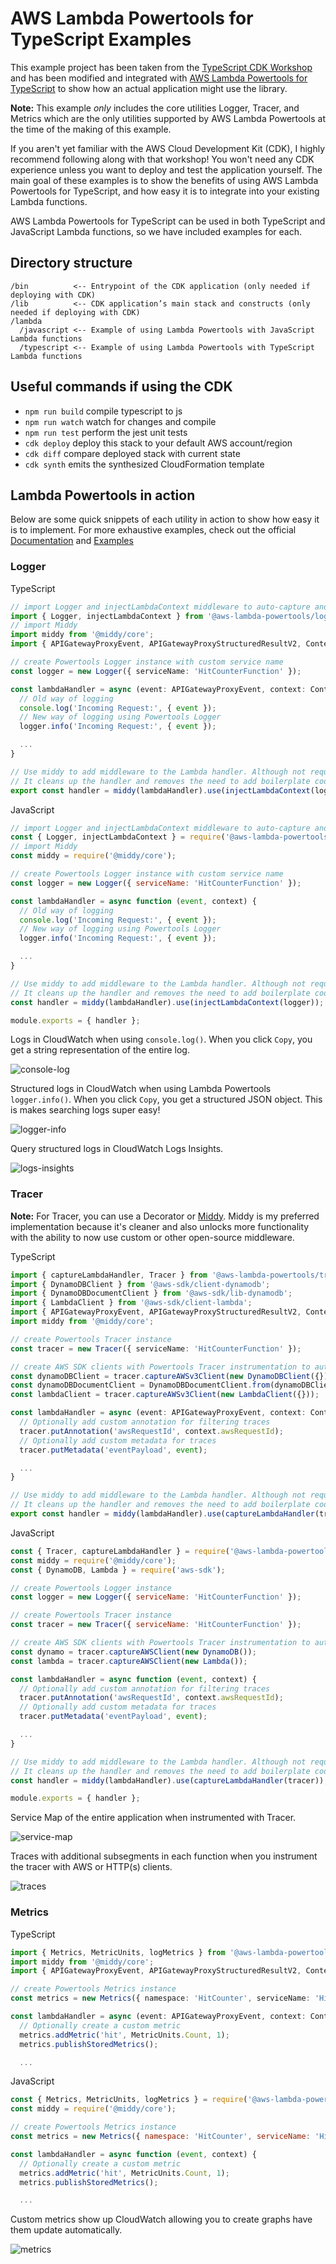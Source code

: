 # AWS Lambda Powertools for TypeScript Examples

This example project has been taken from the [TypeScript CDK Workshop](https://cdkworkshop.com/20-typescript.html) and has been modified and integrated with [AWS Lambda Powertools for TypeScript](https://awslabs.github.io/aws-lambda-powertools-typescript/latest/) to show how an actual application might use the library.

**Note:** This example _only_ includes the core utilities Logger, Tracer, and Metrics which are the only utilities supported by AWS Lambda Powertools at the time of the making of this example.

If you aren't yet familiar with the AWS Cloud Development Kit (CDK), I highly recommend following along with that workshop! You won't need any CDK experience unless you want to deploy and test the application yourself. The main goal of these examples is to show the benefits of using AWS Lambda Powertools for TypeScript, and how easy it is to integrate into your existing Lambda functions.

AWS Lambda Powertools for TypeScript can be used in both TypeScript and JavaScript Lambda functions, so we have included examples for each.

## Directory structure

```plaintext
/bin          <-- Entrypoint of the CDK application (only needed if deploying with CDK)
/lib          <-- CDK application’s main stack and constructs (only needed if deploying with CDK)
/lambda
  /javascript <-- Example of using Lambda Powertools with JavaScript Lambda functions
  /typescript <-- Example of using Lambda Powertools with TypeScript Lambda functions
```

## Useful commands if using the CDK

- `npm run build` compile typescript to js
- `npm run watch` watch for changes and compile
- `npm run test` perform the jest unit tests
- `cdk deploy` deploy this stack to your default AWS account/region
- `cdk diff` compare deployed stack with current state
- `cdk synth` emits the synthesized CloudFormation template

## Lambda Powertools in action

Below are some quick snippets of each utility in action to show how easy it is to implement. For more exhaustive examples, check out the official [Documentation](https://awslabs.github.io/aws-lambda-powertools-typescript/latest/) and [Examples](https://github.com/awslabs/aws-lambda-powertools-typescript/tree/main/examples)

### Logger

TypeScript

```typescript
// import Logger and injectLambdaContext middleware to auto-capture and log the Lambda Context
import { Logger, injectLambdaContext } from '@aws-lambda-powertools/logger';
// import Middy
import middy from '@middy/core';
import { APIGatewayProxyEvent, APIGatewayProxyStructuredResultV2, Context } from 'aws-lambda';

// create Powertools Logger instance with custom service name
const logger = new Logger({ serviceName: 'HitCounterFunction' });

const lambdaHandler = async (event: APIGatewayProxyEvent, context: Context): Promise<APIGatewayProxyStructuredResultV2> => {
  // Old way of logging
  console.log('Incoming Request:', { event });
  // New way of logging using Powertools Logger
  logger.info('Incoming Request:', { event });

  ...
}

// Use middy to add middleware to the Lambda handler. Although not required, this is the simplest way to use Lambda Powertools.
// It cleans up the handler and removes the need to add boilerplate code, while also allowing you to add custom middleware if needed.
export const handler = middy(lambdaHandler).use(injectLambdaContext(logger));
```

JavaScript

```javascript
// import Logger and injectLambdaContext middleware to auto-capture and log the Lambda Context
const { Logger, injectLambdaContext } = require('@aws-lambda-powertools/logger');
// import Middy
const middy = require('@middy/core');

// create Powertools Logger instance with custom service name
const logger = new Logger({ serviceName: 'HitCounterFunction' });

const lambdaHandler = async function (event, context) {
  // Old way of logging
  console.log('Incoming Request:', { event });
  // New way of logging using Powertools Logger
  logger.info('Incoming Request:', { event });

  ...
}

// Use middy to add middleware to the Lambda handler. Although not required, this is the simplest way to use Lambda Powertools.
// It cleans up the handler and removes the need to add boilerplate code, while also allowing you to add custom middleware if needed.
const handler = middy(lambdaHandler).use(injectLambdaContext(logger));

module.exports = { handler };
```

Logs in CloudWatch when using `console.log()`. When you click `Copy`, you get a string representation of the entire log.

![console-log](./img/console-log.png)

Structured logs in CloudWatch when using Lambda Powertools `logger.info()`. When you click `Copy`, you get a structured JSON object. This is makes searching logs super easy!

![logger-info](./img/logger-info.png)

Query structured logs in CloudWatch Logs Insights.

![logs-insights](./img/logs-insights.png)

### Tracer

**Note:** For Tracer, you can use a Decorator or [Middy](https://github.com/middyjs/middy). Middy is my preferred implementation because it's cleaner and also unlocks more functionality with the ability to now use custom or other open-source middleware.

TypeScript

```typescript
import { captureLambdaHandler, Tracer } from '@aws-lambda-powertools/tracer';
import { DynamoDBClient } from '@aws-sdk/client-dynamodb';
import { DynamoDBDocumentClient } from '@aws-sdk/lib-dynamodb';
import { LambdaClient } from '@aws-sdk/client-lambda';
import { APIGatewayProxyEvent, APIGatewayProxyStructuredResultV2, Context } from 'aws-lambda';
import middy from '@middy/core';

// create Powertools Tracer instance
const tracer = new Tracer({ serviceName: 'HitCounterFunction' });

// create AWS SDK clients with Powertools Tracer instrumentation to automatically capture traces
const dynamoDBClient = tracer.captureAWSv3Client(new DynamoDBClient({}));
const dynamoDBDocumentClient = DynamoDBDocumentClient.from(dynamoDBClient);
const lambdaClient = tracer.captureAWSv3Client(new LambdaClient({}));

const lambdaHandler = async (event: APIGatewayProxyEvent, context: Context): Promise<APIGatewayProxyStructuredResultV2> => {
  // Optionally add custom annotation for filtering traces
  tracer.putAnnotation('awsRequestId', context.awsRequestId);
  // Optionally add custom metadata for traces
  tracer.putMetadata('eventPayload', event);

  ...
}

// Use middy to add middleware to the Lambda handler. Although not required, this is the simplest way to use Lambda Powertools.
// It cleans up the handler and removes the need to add boilerplate code, while also allowing you to add custom middleware if needed.
export const handler = middy(lambdaHandler).use(captureLambdaHandler(tracer));
```

JavaScript

```javascript
const { Tracer, captureLambdaHandler } = require('@aws-lambda-powertools/tracer');
const middy = require('@middy/core');
const { DynamoDB, Lambda } = require('aws-sdk');

// create Powertools Logger instance
const logger = new Logger({ serviceName: 'HitCounterFunction' });

// create Powertools Tracer instance
const tracer = new Tracer({ serviceName: 'HitCounterFunction' });

// create AWS SDK clients with Powertools Tracer instrumentation to automatically capture traces
const dynamo = tracer.captureAWSClient(new DynamoDB());
const lambda = tracer.captureAWSClient(new Lambda());

const lambdaHandler = async function (event, context) {
  // Optionally add custom annotation for filtering traces
  tracer.putAnnotation('awsRequestId', context.awsRequestId);
  // Optionally add custom metadata for traces
  tracer.putMetadata('eventPayload', event);

  ...
}

// Use middy to add middleware to the Lambda handler. Although not required, this is the simplest way to use Lambda Powertools.
// It cleans up the handler and removes the need to add boilerplate code, while also allowing you to add custom middleware if needed.
const handler = middy(lambdaHandler).use(captureLambdaHandler(tracer));

module.exports = { handler };
```

Service Map of the entire application when instrumented with Tracer.

![service-map](./img/service-map.png)

Traces with additional subsegments in each function when you instrument the tracer with AWS or HTTP(s) clients.

![traces](./img/traces.png)

### Metrics

TypeScript

```typescript
import { Metrics, MetricUnits, logMetrics } from '@aws-lambda-powertools/metrics';
import middy from '@middy/core';
import { APIGatewayProxyEvent, APIGatewayProxyStructuredResultV2, Context } from 'aws-lambda';

// create Powertools Metrics instance
const metrics = new Metrics({ namespace: 'HitCounter', serviceName: 'HitCounterFunction' });

const lambdaHandler = async (event: APIGatewayProxyEvent, context: Context): Promise<APIGatewayProxyStructuredResultV2> => {
  // Optionally create a custom metric
  metrics.addMetric('hit', MetricUnits.Count, 1);
  metrics.publishStoredMetrics();

  ...
```

JavaScript

```javascript
const { Metrics, MetricUnits, logMetrics } = require('@aws-lambda-powertools/metrics');
const middy = require('@middy/core');

// create Powertools Metrics instance
const metrics = new Metrics({ namespace: 'HitCounter', serviceName: 'HitCounterFunction' });

const lambdaHandler = async function (event, context) {
  // Optionally create a custom metric
  metrics.addMetric('hit', MetricUnits.Count, 1);
  metrics.publishStoredMetrics();

  ...
```

Custom metrics show up CloudWatch allowing you to create graphs have them update automatically.

![metrics](./img/metrics.png)

